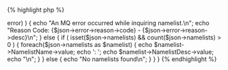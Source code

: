 {% highlight php %}
<?php
	/*
	 * This sample will show all SYSTEM namelists from queuemanager PIGEON with
	 * their description.
	 * MQWeb runs on localhost and is listening on port 8081. 
	 */
	$url = "http://localhost:8081/api/nl/inquire/PIGEON/SYSTEM*";

	$curl = curl_init();
	curl_setopt($curl, CURLOPT_URL, $url);
	curl_setopt($curl, CURLOPT_RETURNTRANSFER, 1);

	if ( ($response = curl_exec($curl)) === false )	{
		$err = curl_error($curl);
		echo "An HTTP error occurred while getting namelist information: $err\n";
	}
	else {
		$json = json_decode($response);
		if ( isset($json->error) ) {
			echo "An MQ error occurred while inquiring namelist.\n";
			echo "Reason Code: {$json->error->reason->code} - {$json->error->reason->desc}\n";
		}
		else {
			if ( isset($json->namelists) && count($json->namelists) > 0 ) {
				foreach($json->namelists as $namelist)
				{
					echo $namelist->NamelistName->value;
					echo ': ';
					echo $namelist->NamelistDesc->value;
					echo "\n";
				}
			}
			else
			{
				echo "No namelists found\n";
			}
		}
	}
{% endhighlight %}
